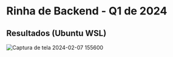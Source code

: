 # Rinha de Backend - Q1 de 2024

## Resultados (Ubuntu WSL)

![Captura de tela 2024-02-07 155600](https://github.com/rodrigocaldeira/rinha_backend_2024_q1/assets/2973276/31f2c07f-a0b8-4d96-8040-7d912b050249)

